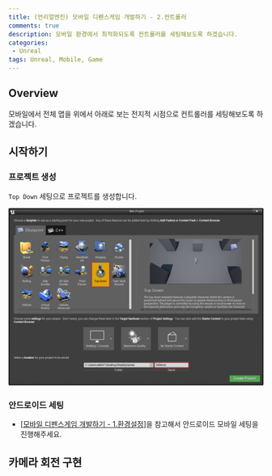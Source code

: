```yaml
---
title: (언리얼엔진) 모바일 디펜스게임 개발하기 - 2.컨트롤러
comments: true
description: 모바일 환경에서 최적화되도록 컨트롤러를 세팅해보도록 하겠습니다.
categories:
 - Unreal
tags: Unreal, Mobile, Game 
---
```


## Overview

모바일에서 전체 맵을 위에서 아래로 보는 전지적 시점으로 컨트롤러를 세팅해보도록 하겠습니다.

## 시작하기

### 프로젝트 생성

`Top Down` 세팅으로 프로젝트를 생성합니다.

![Defence_01](https://github.com/wkddnjset/wkddnjset.github.io/blob/master/_posts/images/2019-01/01-14_Defence_01.png?raw=true)


### 안드로이드 세팅

- [[모바일 디펜스게임 개발하기 - 1.환경설정](http://jangwon.io/unreal/2019/01/02/(%EC%96%B8%EB%A6%AC%EC%96%BC%EC%97%94%EC%A7%84)-%EB%AA%A8%EB%B0%94%EC%9D%BC-%EB%94%94%ED%8E%9C%EC%8A%A4%EA%B2%8C%EC%9E%84-%EA%B0%9C%EB%B0%9C%ED%95%98%EA%B8%B0-%ED%99%98%EA%B2%BD%EC%84%A4%EC%A0%95/)]을 참고해서 안드로이드 모바일 세팅을 진행해주세요.

## 카메라 회전 구현